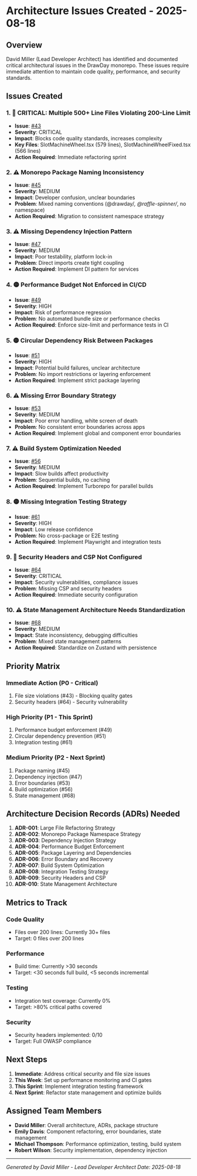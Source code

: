 # Architecture Issues Created - 2025-08-18

## Overview
David Miller (Lead Developer Architect) has identified and documented critical architectural issues in the DrawDay monorepo. These issues require immediate attention to maintain code quality, performance, and security standards.

## Issues Created

### 1. 🔴 CRITICAL: Multiple 500+ Line Files Violating 200-Line Limit
- **Issue**: [#43](https://github.com/CodingButter/raffle-spinner/issues/43)
- **Severity**: CRITICAL
- **Impact**: Blocks code quality standards, increases complexity
- **Key Files**: SlotMachineWheel.tsx (579 lines), SlotMachineWheelFixed.tsx (566 lines)
- **Action Required**: Immediate refactoring sprint

### 2. ⚠️ Monorepo Package Naming Inconsistency
- **Issue**: [#45](https://github.com/CodingButter/raffle-spinner/issues/45)
- **Severity**: MEDIUM
- **Impact**: Developer confusion, unclear boundaries
- **Problem**: Mixed naming conventions (@drawday/*, @raffle-spinner/*, no namespace)
- **Action Required**: Migration to consistent namespace strategy

### 3. ⚠️ Missing Dependency Injection Pattern
- **Issue**: [#47](https://github.com/CodingButter/raffle-spinner/issues/47)
- **Severity**: MEDIUM
- **Impact**: Poor testability, platform lock-in
- **Problem**: Direct imports create tight coupling
- **Action Required**: Implement DI pattern for services

### 4. 🟡 Performance Budget Not Enforced in CI/CD
- **Issue**: [#49](https://github.com/CodingButter/raffle-spinner/issues/49)
- **Severity**: HIGH
- **Impact**: Risk of performance regression
- **Problem**: No automated bundle size or performance checks
- **Action Required**: Enforce size-limit and performance tests in CI

### 5. 🟡 Circular Dependency Risk Between Packages
- **Issue**: [#51](https://github.com/CodingButter/raffle-spinner/issues/51)
- **Severity**: HIGH
- **Impact**: Potential build failures, unclear architecture
- **Problem**: No import restrictions or layering enforcement
- **Action Required**: Implement strict package layering

### 6. ⚠️ Missing Error Boundary Strategy
- **Issue**: [#53](https://github.com/CodingButter/raffle-spinner/issues/53)
- **Severity**: MEDIUM
- **Impact**: Poor error handling, white screen of death
- **Problem**: No consistent error boundaries across apps
- **Action Required**: Implement global and component error boundaries

### 7. ⚠️ Build System Optimization Needed
- **Issue**: [#56](https://github.com/CodingButter/raffle-spinner/issues/56)
- **Severity**: MEDIUM
- **Impact**: Slow builds affect productivity
- **Problem**: Sequential builds, no caching
- **Action Required**: Implement Turborepo for parallel builds

### 8. 🟡 Missing Integration Testing Strategy
- **Issue**: [#61](https://github.com/CodingButter/raffle-spinner/issues/61)
- **Severity**: HIGH
- **Impact**: Low release confidence
- **Problem**: No cross-package or E2E testing
- **Action Required**: Implement Playwright and integration tests

### 9. 🔴 Security Headers and CSP Not Configured
- **Issue**: [#64](https://github.com/CodingButter/raffle-spinner/issues/64)
- **Severity**: CRITICAL
- **Impact**: Security vulnerabilities, compliance issues
- **Problem**: Missing CSP and security headers
- **Action Required**: Immediate security configuration

### 10. ⚠️ State Management Architecture Needs Standardization
- **Issue**: [#68](https://github.com/CodingButter/raffle-spinner/issues/68)
- **Severity**: MEDIUM
- **Impact**: State inconsistency, debugging difficulties
- **Problem**: Mixed state management patterns
- **Action Required**: Standardize on Zustand with persistence

## Priority Matrix

### Immediate Action (P0 - Critical)
1. File size violations (#43) - Blocking quality gates
2. Security headers (#64) - Security vulnerability

### High Priority (P1 - This Sprint)
1. Performance budget enforcement (#49)
2. Circular dependency prevention (#51)
3. Integration testing (#61)

### Medium Priority (P2 - Next Sprint)
1. Package naming (#45)
2. Dependency injection (#47)
3. Error boundaries (#53)
4. Build optimization (#56)
5. State management (#68)

## Architecture Decision Records (ADRs) Needed

1. **ADR-001**: Large File Refactoring Strategy
2. **ADR-002**: Monorepo Package Namespace Strategy
3. **ADR-003**: Dependency Injection Strategy
4. **ADR-004**: Performance Budget Enforcement
5. **ADR-005**: Package Layering and Dependencies
6. **ADR-006**: Error Boundary and Recovery
7. **ADR-007**: Build System Optimization
8. **ADR-008**: Integration Testing Strategy
9. **ADR-009**: Security Headers and CSP
10. **ADR-010**: State Management Architecture

## Metrics to Track

### Code Quality
- Files over 200 lines: Currently 30+ files
- Target: 0 files over 200 lines

### Performance
- Build time: Currently >30 seconds
- Target: <30 seconds full build, <5 seconds incremental

### Testing
- Integration test coverage: Currently 0%
- Target: >80% critical paths covered

### Security
- Security headers implemented: 0/10
- Target: Full OWASP compliance

## Next Steps

1. **Immediate**: Address critical security and file size issues
2. **This Week**: Set up performance monitoring and CI gates
3. **This Sprint**: Implement integration testing framework
4. **Next Sprint**: Refactor state management and optimize builds

## Assigned Team Members

- **David Miller**: Overall architecture, ADRs, package structure
- **Emily Davis**: Component refactoring, error boundaries, state management
- **Michael Thompson**: Performance optimization, testing, build system
- **Robert Wilson**: Security implementation, dependency injection

---

*Generated by David Miller - Lead Developer Architect*
*Date: 2025-08-18*